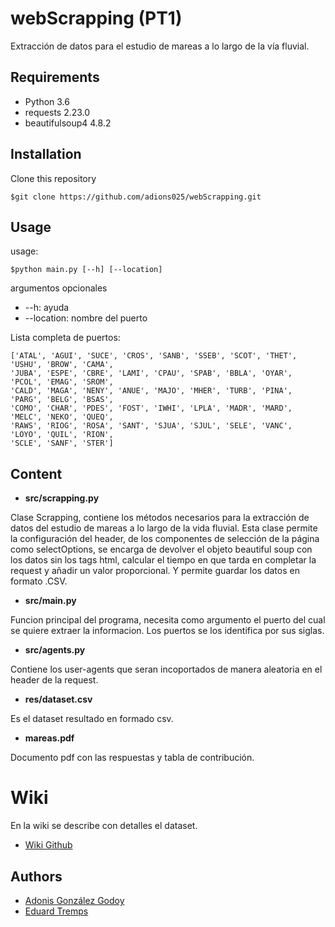 # webScrapping (PT1)
Extracción de datos para el estudio de mareas a lo largo de la vía fluvial.

## Requirements
* Python 3.6
* requests 2.23.0
* beautifulsoup4 4.8.2

## Installation
Clone this repository
```
$git clone https://github.com/adions025/webScrapping.git
```

## Usage
usage:
```
$python main.py [--h] [--location]
```
argumentos opcionales
* --h: ayuda
* --location: nombre del puerto

Lista completa de puertos:

```
['ATAL', 'AGUI', 'SUCE', 'CROS', 'SANB', 'SSEB', 'SCOT', 'THET', 'USHU', 'BROW', 'CAMA',
'JUBA', 'ESPE', 'CBRE', 'LAMI', 'CPAU', 'SPAB', 'BBLA', 'OYAR', 'PCOL', 'EMAG', 'SROM',
'CALD', 'MAGA', 'NENY', 'ANUE', 'MAJO', 'MHER', 'TURB', 'PINA', 'PARG', 'BELG', 'BSAS',
'COMO', 'CHAR', 'PDES', 'FOST', 'IWHI', 'LPLA', 'MADR', 'MARD', 'MELC', 'NEKO', 'QUEQ',
'RAWS', 'RIOG', 'ROSA', 'SANT', 'SJUA', 'SJUL', 'SELE', 'VANC', 'LOYO', 'QUIL', 'RION',
'SCLE', 'SANF', 'STER']
```

## Content

+ **src/scrapping.py**

Clase Scrapping, contiene los métodos necesarios para la extracción de datos del estudio de mareas a lo largo de la vida 
fluvial. Esta clase permite la configuración del header, de los componentes de selección de la página como 
selectOptions, se encarga de devolver el objeto beautiful soup con los datos sin los tags html,  calcular el tiempo en 
que tarda en completar  la request y añadir un valor proporcional. Y permite guardar
los datos en formato .CSV.

+ **src/main.py**

Funcion principal del programa, necesita como argumento el puerto del cual se quiere extraer la informacion. Los puertos
se los identifica por sus siglas.

+ **src/agents.py**

Contiene los user-agents que seran incoportados de manera aleatoria en el header de la request.

+ **res/dataset.csv**

Es el dataset resultado en formado csv.

+ **mareas.pdf**

Documento pdf con las respuestas y tabla de contribución.

# Wiki

En la wiki se describe con detalles el dataset.

+ [Wiki Github](https://github.com/adions025/webScrapping/wiki)

## Authors

* [Adonis González Godoy](adions025@uoc.edu)
* [Eduard Tremps](etremps@uoc.edu)

